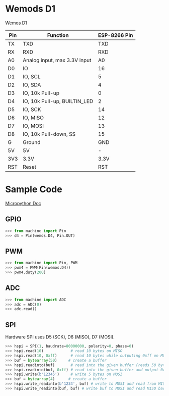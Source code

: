 # Wemods D1
[Wemos D1](https://wiki.wemos.cc/products:d1:d1_mini)

Pin  |  Function                      |  ESP-8266 Pin
-----|--------------------------------|---------
TX   |  TXD                           |  TXD
RX   |  RXD                           |  RXD
A0   |  Analog input, max 3.3V input  |  A0
D0   |  IO                            |  16
D1   |  IO, SCL                       |  5
D2   |  IO, SDA                       |  4
D3   |  IO, 10k Pull-up               |  0
D4   |  IO, 10k Pull-up, BUILTIN_LED  |  2
D5   |  IO, SCK                       |  14
D6   |  IO, MISO                      |  12
D7   |  IO, MOSI                      |  13
D8   |  IO, 10k Pull-down, SS         |  15
G    |  Ground                        |  GND
5V   |  5V                            |  -
3V3  |  3.3V                          |  3.3V
RST  |  Reset                         |  RST

# Sample Code
[Micropython Doc](http://docs.micropython.org/en/latest/esp8266/quickref.html#general-board-control)

## GPIO
```Python
>>> from machine import Pin
>>> d4 = Pin(wemos.D4, Pin.OUT)
```

## PWM
```Python
>>> from machine import Pin, PWM
>>> pwm4 = PWM(Pin(wemos.D4))
>>> pwm4.duty(200)
```

## ADC
```Python
>>> from machine import ADC
>>> adc = ADC(0)
>>> adc.read()
```
## SPI
Hardware SPI uses D5 (SCK), D6 (MISO), D7 (MOSI).
```Python
>>> hspi = SPI(1, baudrate=80000000, polarity=0, phase=0)
>>> hspi.read(10)            # read 10 bytes on MISO
>>> hspi.read(10, 0xff)      # read 10 bytes while outputing 0xff on MOSI
>>> buf = bytearray(50)     # create a buffer
>>> hspi.readinto(buf)       # read into the given buffer (reads 50 bytes in this case)
>>> hspi.readinto(buf, 0xff) # read into the given buffer and output 0xff on MOSI
>>> hspi.write(b'12345')     # write 5 bytes on MOSI
>>> buf = bytearray(4)      # create a buffer
>>> hspi.write_readinto(b'1234', buf) # write to MOSI and read from MISO into the buffer
>>> hspi.write_readinto(buf, buf) # write buf to MOSI and read MISO back into buf
```
